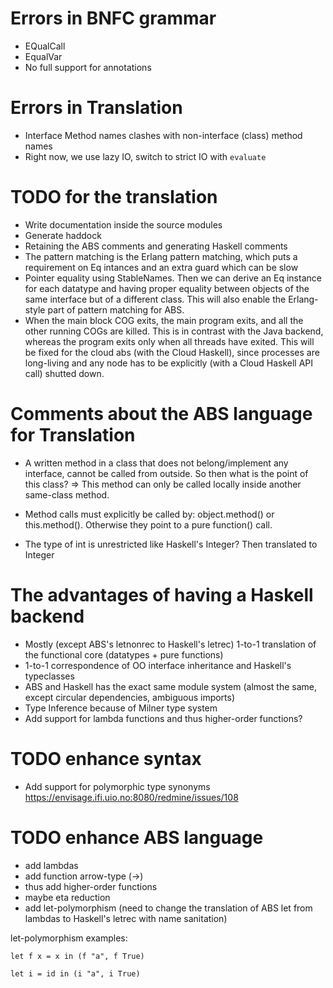 # Errors in BNFC grammar

- EQualCall
- EqualVar
- No full support for annotations

# Errors in Translation

- Interface Method names clashes with non-interface (class) method names
- Right now, we use lazy IO, switch to strict IO with `evaluate`

# TODO for the translation

- Write documentation inside the source modules
- Generate haddock
- Retaining the ABS comments and generating Haskell comments
- The pattern matching is the Erlang pattern matching, which puts a requirement on Eq intances and an extra guard which can be slow
- Pointer equality using StableNames. Then we can derive
an Eq instance for each datatype and having proper equality between objects
of the same interface but of a different class. This will also enable the Erlang-style part of pattern matching for ABS.
- When the main block COG exits, the main program exits, and all the other running COGs are killed. This is in contrast
with the Java backend, whereas the program exits only when all threads have exited. This will be fixed
for the cloud abs (with the Cloud Haskell), since processes are long-living and any node has to
be explicitly (with a Cloud Haskell API call) shutted down.

# Comments about the ABS language for Translation

- A written method in a class that does not belong/implement any interface, cannot be called from outside.
So then what is the point of this class? => This method can only be called locally inside another same-class method.

- Method calls must explicitly be called by: object.method() or this.method(). Otherwise they point to a pure function() call.

- The type of int is unrestricted like Haskell's Integer? Then translated to Integer

# The advantages of having a Haskell backend

- Mostly (except ABS's letnonrec to Haskell's letrec) 1-to-1 translation of the functional core (datatypes + pure functions)
- 1-to-1 correspondence of OO interface inheritance and Haskell's typeclasses
- ABS and Haskell has the exact same module system (almost the same, except circular dependencies, ambiguous imports)
- Type Inference because of Milner type system
- Add support for lambda functions and thus higher-order functions?

# TODO enhance syntax

- Add support for polymorphic type synonyms <https://envisage.ifi.uio.no:8080/redmine/issues/108>

# TODO enhance ABS language

- add lambdas
- add function arrow-type (->)
- thus add higher-order functions
- maybe eta reduction
- add let-polymorphism (need to change the translation of ABS let from lambdas to Haskell's letrec with name sanitation)

let-polymorphism examples:

~~~
let f x = x in (f "a", f True)

let i = id in (i "a", i True)
~~~
